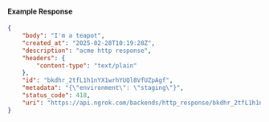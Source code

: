<!-- Code generated for API Clients. DO NOT EDIT. -->

#### Example Response

```json
{
	"body": "I'm a teapot",
	"created_at": "2025-02-28T10:19:28Z",
	"description": "acme http response",
	"headers": {
		"content-type": "text/plain"
	},
	"id": "bkdhr_2tfL1h1nYX1wrhYUQl8VfUZpAgf",
	"metadata": "{\"environment\": \"staging\"}",
	"status_code": 418,
	"uri": "https://api.ngrok.com/backends/http_response/bkdhr_2tfL1h1nYX1wrhYUQl8VfUZpAgf"
}
```
